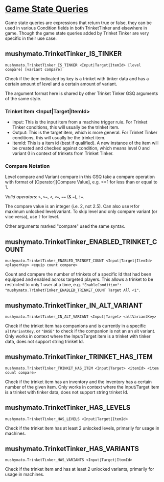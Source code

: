 # [Game State Queries](https://stardewvalleywiki.com/Modding:Game_state_queries)

Game state queries are expressions that return true or false, they can be used in various Condition fields in both TrinketTinker and elsewhere in game. Though the game state queries added by Trinket Tinker are very specific in their use case.

## mushymato.TrinketTinker_IS_TINKER

```
mushymato.TrinketTinker_IS_TINKER <Input|Target|ItemId> [level compare] [variant compare]
```

Check if the item indicated by key is a trinket with tinker data and has a certain amount of level and a certain amount of variant.

The argument format here is shared by other Trinket Tinker GSQ arguments of the same style.

### Trinket Item <Input|Target|ItemId>

- Input: This is the input item from a machine trigger rule. For Trinket Tinker conditions, this will usually be the trinket item.
- Output: This is the target item, which is more general. For Trinket Tinker conditions, this will usually be the trinket item.
- ItemId: This is a item id (best if qualified). A new instance of the item will be created and checked against condition, which means level 0 and variant 0 in context of trinkets from Trinket Tinker.

### Compare Notation

Level compare and Variant compare in this GSQ take a compare operation with format of [Operator][Compare Value], e.g. <=1 for less than or equal to 1.

_Valid operators_: `>`, `>=`, `<`, `<=`, `==` (& `=`), `!=`.

The compare value is an integer (i.e. 2, not 2.5). Can also use `M` for maximum unlocked level/variant.
To skip level and only compare variant (or vice versa), use `?` for level.

Other arguments marked "compare" used the same syntax.

## mushymato.TrinketTinker_ENABLED_TRINKET_COUNT

```
mushymato.TrinketTinker_ENABLED_TRINKET_COUNT <Input|Target|ItemId> <playerKey> <equip count compare>
```

Count and compare the number of trinkets of a specific Id that had been equipped and enabled across targeted players. This allows a trinket to be restricted to only 1 user at a time, e.g. `"EnableCondition": "mushymato.TrinketTinker_ENABLED_TRINKET_COUNT Target All <1"`.

## mushymato.TrinketTinker_IN_ALT_VARIANT

```
mushymato.TrinketTinker_IN_ALT_VARIANT <Input|Target> <altVariantKey>
```

Check if the trinket item has companions and is currently in a specific `altVariantKey`, or `"BASE"` to check if the companion is not an an alt variant.
Only works in context where the Input/Target item is a trinket with tinker data, does not support string trinket Id.

## mushymato.TrinketTinker_TRINKET_HAS_ITEM

```
mushymato.TrinketTinker_TRINKET_HAS_ITEM <Input|Target> <itemId> <item count compare>
```

Check if the trinket item has an inventory and the inventory has a certain number of the given item.
Only works in context where the Input/Target item is a trinket with tinker data, does not support string trinket Id.

## mushymato.TrinketTinker_HAS_LEVELS

```
mushymato.TrinketTinker_HAS_LEVELS <Input|Target|ItemId>
```

Check if the trinket item has at least 2 unlocked levels, primarily for usage in machines.


## mushymato.TrinketTinker_HAS_VARIANTS

```
mushymato.TrinketTinker_HAS_VARIANTS <Input|Target|ItemId>
```

Check if the trinket item and has at least 2 unlocked variants, primarily for usage in machines.
